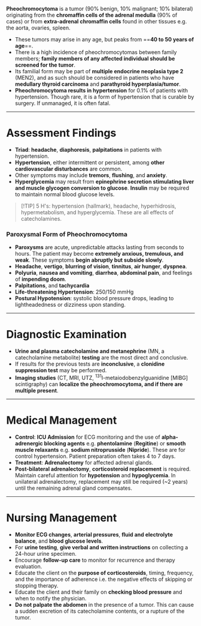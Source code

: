 **Pheochromocytoma** is a tumor (90% benign, 10% malignant; 10% bilateral) originating from the **chromaffin cells of the adrenal medulla** (90% of cases) or from **extra-adrenal chromaffin cells** found in other tissues e.g. the aorta, ovaries, spleen.
- These tumors may arise in any age, but peaks from ==**40 to 50 years of age**==.
- There is a high incidence of pheochromocytomas between family members; **family members of any affected individual should be screened for the tumor**.
- Its familial form may be part of **multiple endocrine neoplasia type 2** (MEN2), and as such should be considered in patients who have **medullary thyroid carcinoma** and **parathyroid hyperplasia/tumor**.
- **Pheochromocytoma results in hypertension** for 0.1% of patients with hypertension. Though rare, it is a form of hypertension that is curable by surgery. If unmanaged, it is often fatal.
___
# Assessment Findings
- **Triad**: **headache**, **diaphoresis**, **palpitations** in patients with hypertension.
- **Hypertension**, either intermittent or persistent, among **other cardiovascular disturbances** are common.
- Other symptoms may include **tremors**, **flushing**, and **anxiety**.
- **Hyperglycemia** may result from **epinephrine secretion stimulating liver and muscle glycogen conversion to glucose**. **Insulin** may be required to maintain normal blood glucose levels.
>[!TIP] 5 H's: hypertension (hallmark), headache, hyperhidrosis, hypermetabolism, and hyperglycemia. These are all effects of catecholamines.
### Paroxysmal Form of Pheochromocytoma
- **Paroxysms** are acute, unpredictable attacks lasting from seconds to hours. The patient may become **extremely anxious, tremulous, and weak**. These symptoms **begin abruptly but subside slowly**.
- **Headache**, **vertigo**, **blurring of vision**, **tinnitus**, **air hunger**, **dyspnea**.
- **Polyuria**, **nausea and vomiting**, **diarrhea**, **abdominal pain**, and feelings of **impending doom**.
- **Palpitations**, and **tachycardia**
- **Life-threatening Hypertension**: 250/150 mmHg
- **Postural Hypotension**: systolic blood pressure drops, leading to lightheadedness or dizziness upon standing.
___
# Diagnostic Examination
- **Urine and plasma catecholamine and metanephrine** (MN, a catecholamine metabolite) **testing** are the most direct and conclusive.
- If results for the previous tests are **inconclusive**, a **clonidine suppression test** may be performed.
- **Imaging studies** (CT, MRI, UTZ, <sup>131</sup>I-metaiodobenzylguanidine \[MIBG] scintigraphy) can **localize the pheochromocytoma, and if there are multiple present**.
___
# Medical Management
- **Control**: **ICU Admission** for ECG monitoring and the use of **alpha-adrenergic blocking agents** e.g. **phentolamine** (**Regitine**) or **smooth muscle relaxants** e.g. **sodium nitroprusside** (**Nipride**). These are for control hypertension. Patient preparation often takes 4 to 7 days.
- **Treatment**: **Adrenalectomy** for affected adrenal glands.
- **Post-bilateral adrenalectomy**, **corticosteroid replacement** is required. Maintain careful attention for **hypotension** and **hypoglycemia**. In unilateral adrenalectomy, replacement may still be required (~2 years) until the remaining adrenal gland compensates.
___
# Nursing Management
- **Monitor ECG changes**, **arterial pressures**, **fluid and electrolyte balance**, and **blood glucose levels**.
- For **urine testing**, **give verbal and written instructions** on collecting a 24-hour urine specimen.
- Encourage **follow-up care** to monitor for recurrence and therapy evaluation.
- Educate the client on the **purpose of corticosteroids**, timing, frequency, and the importance of adherence i.e. the negative effects of skipping or stopping therapy.
- Educate the client and their family on **checking blood pressure** and when to notify the physician.
- **Do not palpate the abdomen** in the presence of a tumor. This can cause a sudden excretion of its catecholamine contents, or a rupture of the tumor.